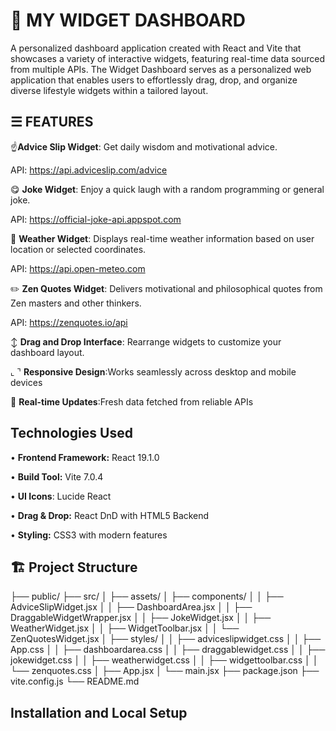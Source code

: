 # 📲 MY WIDGET DASHBOARD
A personalized dashboard application created with React and Vite that showcases a variety of interactive widgets, featuring real-time data sourced from multiple APIs. The Widget Dashboard serves as a personalized web application that enables users to effortlessly drag, drop, and organize diverse lifestyle widgets within a tailored layout.
## ☰ FEATURES
☝️**Advice Slip Widget**: Get daily wisdom and motivational advice.

API: https://api.adviceslip.com/advice

😋 **Joke Widget**: Enjoy a quick laugh with a random programming or general joke.

API: https://official-joke-api.appspot.com

🔅 **Weather Widget**: Displays real-time weather information based on user location or selected coordinates.

API: https://api.open-meteo.com

✏️ **Zen Quotes Widget**: Delivers motivational and philosophical quotes from Zen masters and other thinkers.

API: https://zenquotes.io/api

↕️ **Drag and Drop Interface**: Rearrange widgets to customize your dashboard layout.

⌞ ⌝  **Responsive Design**:Works seamlessly across desktop and mobile devices

🔄 **Real-time Updates**:Fresh data fetched from reliable APIs

## Technologies Used
•	**Frontend Framework:** React 19.1.0

•	**Build Tool:** Vite 7.0.4

•	**UI Icons**: Lucide React

•	**Drag & Drop:** React DnD with HTML5 Backend

•	**Styling:** CSS3 with modern features

## 🏗️ Project Structure
├── public/
├── src/
│   ├── assets/
│   ├── components/
│   │   ├── AdviceSlipWidget.jsx
│   │   ├── DashboardArea.jsx
│   │   ├── DraggableWidgetWrapper.jsx
│   │   ├── JokeWidget.jsx
│   │   ├── WeatherWidget.jsx
│   │   ├── WidgetToolbar.jsx
│   │   └── ZenQuotesWidget.jsx
│   ├── styles/
│   │   ├── adviceslipwidget.css
│   │   ├── App.css
│   │   ├── dashboardarea.css
│   │   ├── draggablewidget.css
│   │   ├── jokewidget.css
│   │   ├── weatherwidget.css
│   │   ├── widgettoolbar.css
│   │   └── zenquotes.css
│   ├── App.jsx
│   └── main.jsx
├── package.json
├── vite.config.js
└── README.md

## Installation and Local Setup



